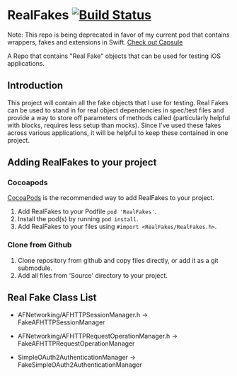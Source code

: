 # RealFakes [![Build Status](https://travis-ci.org/rbaumbach/RealFakes.svg?branch=master)](https://travis-ci.org/rbaumbach/RealFakes)

Note: This repo is being deprecated in favor of my current pod that contains wrappers, fakes and extensions in Swift.  [Check out Capsule](https://github.com/rbaumbach/Capsule)

A Repo that contains "Real Fake" objects that can be used for testing iOS applications.

## Introduction

This project will contain all the fake objects that I use for testing.  Real Fakes can be used to stand in for real object dependencies in spec/test files and provide a way to store off parameters of methods called (particularly helpful with blocks, requires less setup than mocks).  Since I've used these fakes across various applications, it will be helpful to keep these contained in one project.

## Adding RealFakes to your project

### Cocoapods

[CocoaPods](http://cocoapods.org) is the recommended way to add RealFakes to your project.

1.  Add RealFakes to your Podfile `pod 'RealFakes'`.
2.  Install the pod(s) by running `pod install`.
3.  Add RealFakes to your files using `#import <RealFakes/RealFakes.h>`.

### Clone from Github

1.  Clone repository from github and copy files directly, or add it as a git submodule.
2.  Add all files from 'Source' directory to your project.

## Real Fake Class List

* AFNetworking/AFHTTPSessionManager.h -> FakeAFHTTPSessionManager
* AFNetworking/AFHTTPRequestOperationManager.h -> FakeAFHTTPRequestOperationManager

* SimpleOAuth2AuthenticationManager -> FakeSimpleOAuth2AuthenticationManager
